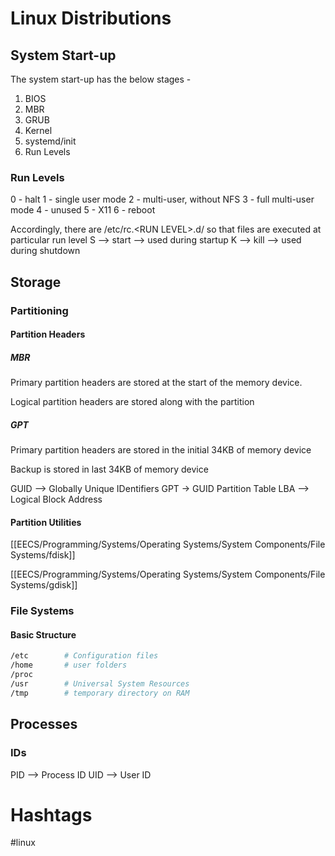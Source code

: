 # Linux Distributions

## System Start-up

The system start-up has the below stages -
1. BIOS
2. MBR
3. GRUB
4. Kernel
5. systemd/init
6. Run Levels

### Run Levels

0 - halt
1 - single user mode
2 - multi-user, without NFS
3 - full multi-user mode
4 - unused
5 - X11
6 - reboot

Accordingly, there are /etc/rc.\<RUN LEVEL>.d/ so that files are executed at particular run level
S --> start --> used during startup
K --> kill --> used during shutdown


## Storage

### Partitioning

#### Partition Headers

##### MBR

Primary partition headers are stored at the start of the memory device.

Logical partition headers are stored along with the partition

##### GPT

Primary partition headers are stored in the initial 34KB of memory device

Backup is stored in last 34KB of memory device

GUID --> Globally Unique IDentifiers
GPT → GUID Partition Table
LBA --> Logical Block Address


#### Partition Utilities

[[EECS/Programming/Systems/Operating Systems/System Components/File Systems/fdisk]]

[[EECS/Programming/Systems/Operating Systems/System Components/File Systems/gdisk]]

### File Systems

#### Basic Structure

```bash
/etc        # Configuration files
/home       # user folders
/proc
/usr        # Universal System Resources
/tmp        # temporary directory on RAM
```

## Processes

### IDs

PID --> Process ID
UID --> User ID

# Hashtags

#linux